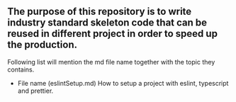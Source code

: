## The purpose of this repository is to write industry standard skeleton code that can be reused in different project in order to speed up the production.  

Following list will mention the md file name together with the topic they contains. 

- File name (eslintSetup.md) How to setup a project with eslint, typescript and prettier.
